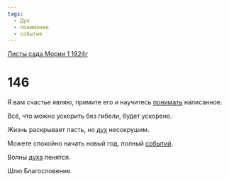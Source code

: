 ```yaml
---
tags:
  - Дух
  - понимание
  - событие
---
```


[Листы сада Мории 1 1924г](/agni/1924)

# 146
Я вам счастье являю, примите его и научитесь [понимать](/tag/#понимание) написанное.   

Всё, что можно ускорить без гибели, будет ускорено.   

Жизнь раскрывает пасть, но [дух](/tag/#Дух) несокрушим.   

Можете спокойно начать новый год, полный [событий](/tag/#событие).   

Волны [духа](/tag/#Дух) пенятся.   

Шлю Благословение.   

